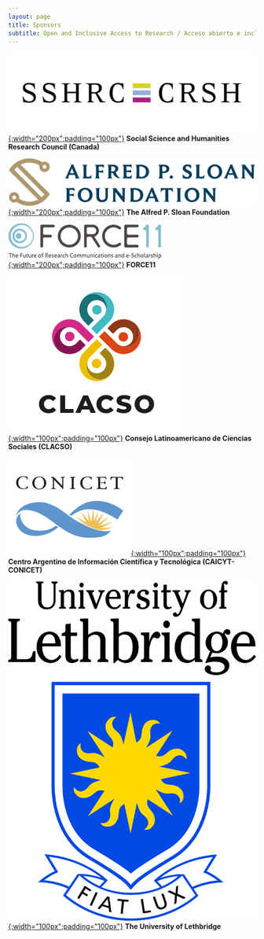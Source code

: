 ```yaml
---
layout: page
title: Sponsors
subtitle: Open and Inclusive Access to Research / Acceso abierto e inclusivo a la investigación
---
```



[![SSHRC](assets/img/sshrc.jpeg){:width="200px";padding="100px"}](https://www.sshrc-crsh.gc.ca/) **Social Science and Humanities Research Council (Canada)**

[![Sloan](assets/img/sloanLogo.png){:width="200px";padding="100px"}](https://sloan.org/) **The Alfred P. Sloan Foundation**

[![F11](assets/img/force11-website-logo.png){:width="200px";padding="100px"}](https://force11.org) **FORCE11**

[![CLASCO](assets/img/Logo-Clacso-2019-transparent.png){:width="100px";padding="100px"}](https://www.clacso.org) **Consejo Latinoamericano de Ciencias Sociales (CLACSO)**

[![CONICET](assets/img/conicet-logo.png){:width="100px";padding="100px"}](https://www.conicet.gov.ar/caicyt/) **Centro Argentino de Información Científica y Tecnológica (CAICYT-CONICET)**

[![uleth](assets/img/4colTransparent.png){:width="100px";padding="100px"}](http://uleth.ca) **The University of Lethbridge**
